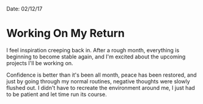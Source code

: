 Date: 02/12/17

# Working On My Return

I feel inspiration creeping back in. After a rough month, everything is beginning to become stable again, and I'm excited about the upcoming projects I'll be working on.

Confidence is better than it's been all month, peace has been restored, and just by going through my normal routines, negative thoughts were slowly flushed out. I didn't have to recreate the environment around me, I just had to be patient and let time run its course.